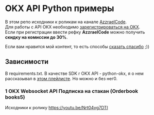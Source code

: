 # OKX API Python примеры

В этом репо исходники к роликам на канале [AzzraelCode](https://www.youtube.com/channel/UCf6kozNejHoQuFhBDB8cfxA).  
Для работы с API OKX необходимо [зарегистрироваться на OKX](https://www.okx.com/join/AzzraelCode).  
Если при регистрации ввести рефку **AzzraelCode** можно получить **скидку на комиссии до 30%**. 

Если вам нравится мой контент, то есть способы [сказать спасибо](https://azzrael.ru/spasibo) ;))

## Зависимости 

В requirements.txt. В качестве SDK r OKX API - python-okx, я о нем рассказывал в [этом плейлисте](https://www.youtube.com/playlist?list=PLWVnIRD69wY6fnQkxIpcB-K7R_AQuA3hT).
Но можно и без нег0.

### 1 OKX Websocket API Подписка на стакан (Orderbook books5)

Исходники к ролику https://youtu.be/Nrt04vg7DTI